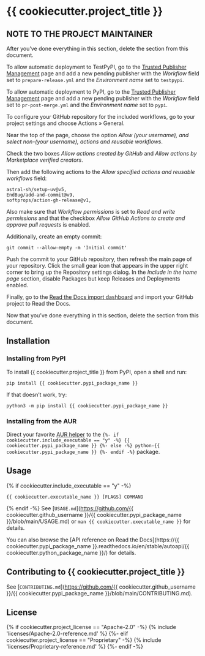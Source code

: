 # {{ cookiecutter.project_title }}

## NOTE TO THE PROJECT MAINTAINER

After you’ve done everything in this section, delete the section from
this document.

To allow automatic deployment to TestPyPI, go to the
[Trusted Publisher Management](https://test.pypi.org/manage/account/publishing/)
page and add a new pending publisher with the *Workflow* field set to
`prepare-release.yml` and the *Environment name* set to `testpypi`.

To allow automatic deployment to PyPI, go to the
[Trusted Publisher Management](https://pypi.org/manage/account/publishing/)
page and add a new pending publisher with the *Workflow* field set to
`pr-post-merge.yml` and the *Environment name* set to `pypi`.

To configure your GitHub repository for the included workflows, go to
your project settings and choose Actions » General.

Near the top of the page, choose the option *Allow (your username),
and select non-(your username), actions and reusable workflows*.

Check the two boxes *Allow actions created by GitHub* and *Allow
actions by Marketplace verified creators*.

Then add the following actions to the *Allow specified actions and
reusable workflows* field:

```text
astral-sh/setup-uv@v5,
EndBug/add-and-commit@v9,
softprops/action-gh-release@v1,
```

Also make sure that *Workflow permissions* is set to *Read and write
permissions* and that the checkbox *Allow GitHub Actions to create
and approve pull requests* is enabled.

Additionally, create an empty commit:

```shell
git commit --allow-empty -m 'Initial commit'
```

Push the commit to your GitHub repository, then refresh the main page
of your repository. Click the small gear icon that appears in the
upper right corner to bring up the Repository settings dialog.
In the *Include in the home page* section, disable Packages but keep
Releases and Deployments enabled.

Finally, go to the
[Read the Docs import dashboard](https://app.readthedocs.org/dashboard/import/)
and import your GitHub project to Read the Docs.

Now that you’ve done everything in this section, delete the section from
this document.

## Installation

### Installing from PyPI

To install {{ cookiecutter.project_title }} from PyPI, open a shell and run:

```shell
pip install {{ cookiecutter.pypi_package_name }}
```

If that doesn’t work, try:

```shell
python3 -m pip install {{ cookiecutter.pypi_package_name }}
```

### Installing from the AUR

Direct your favorite
[AUR helper](https://wiki.archlinux.org/title/AUR_helpers) to the
`
{%- if cookiecutter.include_executable == "y" -%}
    {{ cookiecutter.pypi_package_name }}
{%- else -%}
    python-{{ cookiecutter.pypi_package_name }}
{%- endif -%}
` package.

## Usage

{% if cookiecutter.include_executable == "y" -%}
```shell
{{ cookiecutter.executable_name }} [FLAGS] COMMAND
```

{% endif -%}
See
[`USAGE.md`](https://github.com/{{ cookiecutter.github_username }}/{{ cookiecutter.pypi_package_name }}/blob/main/USAGE.md)
or `man {{ cookiecutter.executable_name }}` for details.

You can also browse the
[API reference on Read the Docs](https://{{ cookiecutter.pypi_package_name }}.readthedocs.io/en/stable/autoapi/{{ cookiecutter.python_package_name }}/)
for details.

## Contributing to {{ cookiecutter.project_title }}

See [`CONTRIBUTING.md`](https://github.com/{{ cookiecutter.github_username }}/{{ cookiecutter.pypi_package_name }}/blob/main/CONTRIBUTING.md).

## License

{% if cookiecutter.project_license == "Apache-2.0" -%}
{% include 'licenses/Apache-2.0-reference.md' %}
{%- elif cookiecutter.project_license == "Proprietary" -%}
{% include 'licenses/Proprietary-reference.md' %}
{%- endif -%}
